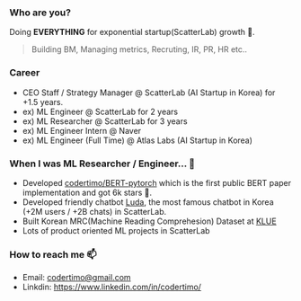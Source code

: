 ### Who are you?

Doing **EVERYTHING** for exponential startup(ScatterLab) growth 🚀.

> Building BM, Managing metrics, Recruting, IR, PR, HR etc..


### Career

- CEO Staff / Strategy Manager @ ScatterLab (AI Startup in Korea) for +1.5 years.
- ex) ML Engineer @ ScatterLab for 2 years
- ex) ML Researcher @ ScatterLab for 3 years
- ex) ML Engineer Intern @ Naver
- ex) ML Engineer (Full Time) @ Atlas Labs (AI Startup in Korea)

### When I was ML Researcher / Engineer... 🔭 

- Developed [codertimo/BERT-pytorch](https://github.com/codertimo/BERT-pytorch) which is the first public BERT paper implementation and got 6k stars 🌟.
- Developed friendly chatbot [Luda](https://luda.ai/), the most famous chatbot in Korea (+2M users / +2B chats) in ScatterLab.
- Built Korean MRC(Machine Reading Comprehesion) Dataset at [KLUE](https://klue-benchmark.com/) 
- Lots of product oriented ML projects in ScatterLab

### How to reach me 📫

- Email: [codertimo@gmail.com](mailto:codertimo@gmail.com)
- Linkdin: https://www.linkedin.com/in/codertimo/

